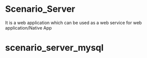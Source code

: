 # Scenario_Server
It is a web application which can be used as a web service for web application/Native App
# scenario_server_mysql
